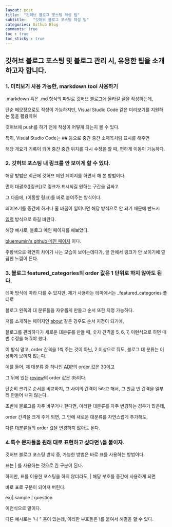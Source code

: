 ```yaml
---
layout: post
title:  "깃허브 블로그 포스팅 작성 팁"
subtitle:   "깃허브 블로그 포스팅 작성 팁"
categories: Github Blog
comments: true
toc : true
toc_sticky : true
---
```


## 깃허브 블로그 포스팅 및 블로그 관리 시, 유용한 팁을 소개하고자 합니다.

### 1. 미리보기 사용 가능한, markdown tool 사용하기

.markdown 혹은 .md 형식의 파일로 깃허브 블로그에 올라갈 글을 작성하는데,

단순 메모장으로도 작성이 가능하지만, Visual Studio Code 같은 미리보기를 지원하는 툴을 활용하여

깃허브에 push를 하기 전에 작성이 어떻게 되는지 볼 수 있다.

특히, Visual Studio Code는 ## 등으로 중간 중간 소제목처럼 표시를 해주면

해당 개요가 기록이 되어 중간 중간 위치를 다시 수정을 할 때, 편하게 이동이 가능하다.

### 2. 깃허브 포스팅 내 링크를 안 보이게 할 수 있다.

해당 방법은 최근에 깃허브 메인 페이지를 하면서 해 본 방법이다.

먼저 대괄호([링크])로 링크가 표시되길 원하는 구간을 감싸고

그 다음에, (이동할 링크)를 바로 붙여주는 방식이다.

띄어쓰기를 중간에 하거나 줄 바꿈이 일어나면 해당 방식으로 안 되기 때문에 반드시

[입력](링크) 방식으로 하길 바란다.

해당 예시로, 블로그 메인 페이지를 해보았다.

[bluemumin's github 메인 페이지](https://bluemumin.github.io/) 이다.

주황색으로 확연히 차이가 나는 모습이 보이는데다가, 글 안에서 링크가 안 보이기에 깔끔한 느낌이 든다.

### 3. 블로그 featured_categories의 order 값은 1 단위로 하지 않아도 된다.

테마 방식에 따라 다를 수 있지만, 제가 사용하는 테마에서는 _featured_categories 폴더로

블로그 왼쪽의 대 분류들을 자유롭게 만들고 순서 또한 지정 가능하다.

저를 소개하는 페이지인 [about](https://bluemumin.github.io/about/) 같은 경우도 순서 지정이 되기에, 

블로그를 관리하다가 새로운 대분류를 만들 때, 숫자 간격을 5, 6, 7, 이런식으로 하면 매 번 수정을 해줘야 했다.

이 방식 말고, order 간격을 1씩 주는 것이 아닌, 2 이상으로 줘도, 블로그 대 분류는 이상하게 보이지 않는다.

예를 들어, 제 대분류 중 하나인 [ADP](https://bluemumin.github.io/category/adp/)의 order 값은 30이고

그 뒤에 있는 [review](https://bluemumin.github.io/category/review/)의 order 값은 35이다.

단순히 크기로 순서를 비교하지, 그 사이의 간격이 5라고 해서, 그 만큼 빈 간격을 일부러 만들어 내지 않는다.

초반에 블로그를 자주 바꾸거나 한다면, 이러한 대분류를 자주 변경하는 경우가 많은데,

order 간격을 크게 주게 되면, 그 안에 새로운 대분류를 자연스럽게 추가해도,

다른 대분류들의 order 값을 변경하지 않아도 된다.

### 4.특수 문자들을 원래 대로 표현하고 싶다면 \을 붙이자.

깃허브 블로그 포스팅 방식 중, 가능한 방법은 바로 표를 사용하는 방법이다.

표는 \| 를 사용하는 것으로 칸 구분이 된다.

하지만, 표를 이용한 포스팅을 하지 않더라도, \| 해당 부호를 중간에 사용하게 되면

바로 표로 구분이 되어져 버린다.

ex)| sample | question

이런식으로 말이다.

다른 예시로는 '나 " 등이 있는데, 이러한 부호들은 \를 붙여서 해결을 할 수 있다.